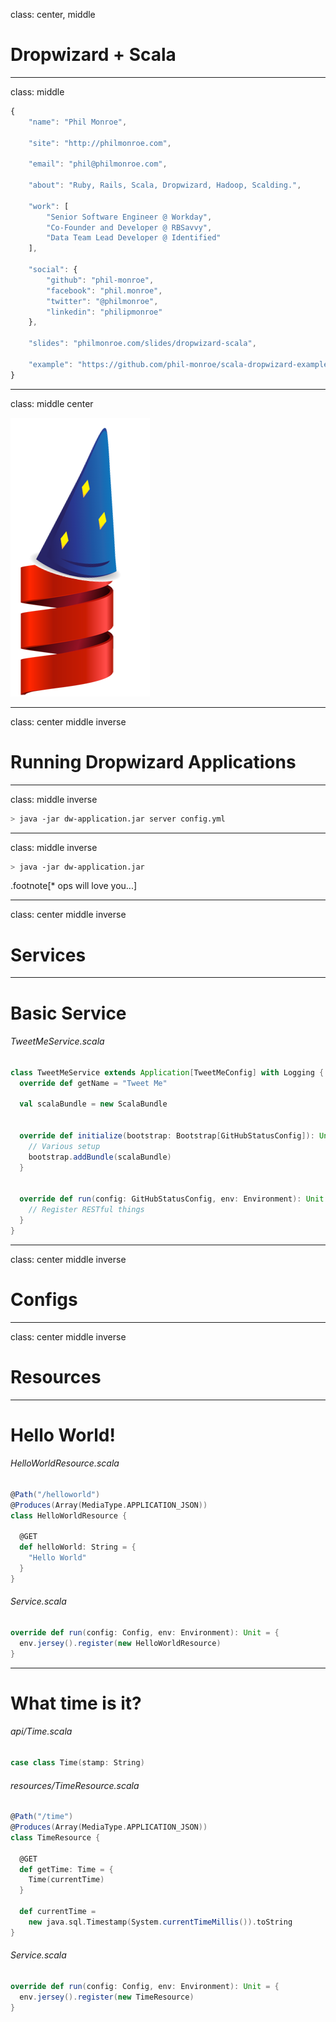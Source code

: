 class: center, middle

# Dropwizard + Scala


---
class: middle

``` javascript
{
    "name": "Phil Monroe",

    "site": "http://philmonroe.com",

    "email": "phil@philmonroe.com",

    "about": "Ruby, Rails, Scala, Dropwizard, Hadoop, Scalding.",

    "work": [
        "Senior Software Engineer @ Workday",
        "Co-Founder and Developer @ RBSavvy",
        "Data Team Lead Developer @ Identified"
    ],

    "social": {
        "github": "phil-monroe",
        "facebook": "phil.monroe",
        "twitter": "@philmonroe",
        "linkedin": "philipmonroe"
    },

    "slides": "philmonroe.com/slides/dropwizard-scala",

    "example": "https://github.com/phil-monroe/scala-dropwizard-example"
}
```


---
class: middle center

![scala](/img/dropwizard-scala.png)


---
class: center middle inverse

# Running Dropwizard Applications


---
class: middle inverse

``` sh
> java -jar dw-application.jar server config.yml
```

---
class: middle inverse

``` sh
> java -jar dw-application.jar
```

.footnote[\* ops will love you...]


---
class: center middle inverse

# Services

---
# Basic Service

###### TweetMeService.scala
``` scala
class TweetMeService extends Application[TweetMeConfig] with Logging {
  override def getName = "Tweet Me"

  val scalaBundle = new ScalaBundle


  override def initialize(bootstrap: Bootstrap[GitHubStatusConfig]): Unit = {
    // Various setup
    bootstrap.addBundle(scalaBundle)
  }


  override def run(config: GitHubStatusConfig, env: Environment): Unit = {
    // Register RESTful things
  }
}

```


---
class: center middle inverse

# Configs


---
class: center middle inverse

# Resources


---
# Hello World!

###### HelloWorldResource.scala
``` scala
@Path("/helloworld")
@Produces(Array(MediaType.APPLICATION_JSON))
class HelloWorldResource {

  @GET
  def helloWorld: String = {
    "Hello World"
  }
}
```


###### Service.scala
``` scala
override def run(config: Config, env: Environment): Unit = {
  env.jersey().register(new HelloWorldResource)
}
```


---
# What time is it?

###### api/Time.scala
``` scala
case class Time(stamp: String)
```

###### resources/TimeResource.scala
``` scala
@Path("/time")
@Produces(Array(MediaType.APPLICATION_JSON))
class TimeResource {

  @GET
  def getTime: Time = {
    Time(currentTime)
  }

  def currentTime =
    new java.sql.Timestamp(System.currentTimeMillis()).toString
}
```


###### Service.scala
``` scala
override def run(config: Config, env: Environment): Unit = {
  env.jersey().register(new TimeResource)
}
```


